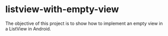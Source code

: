 listview-with-empty-view
========================

The objective of this project is to show how to implement an empty view in a ListView in Android.
